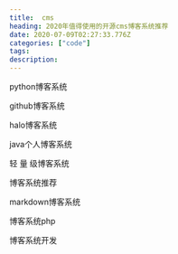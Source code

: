 ```yaml
---
title:  cms
heading: 2020年值得使用的开源cms博客系统推荐
date: 2020-07-09T02:27:33.776Z
categories: ["code"]
tags: 
description: 
---
```



python博客系统

github博客系统

halo博客系统

java个人博客系统

轻 量 级博客系统

博客系统推荐

markdown博客系统

博客系统php

博客系统开发



